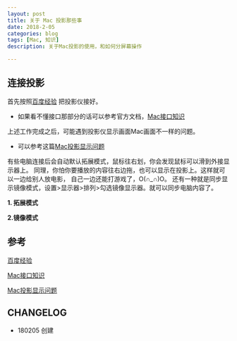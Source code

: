 ```yaml
---
layout: post
title: 关于 Mac 投影那些事
date: 2018-2-05
categories: blog
tags: [Mac, 知识]
description: 关于Mac投影的使用，和如何分屏幕操作

---
```



## 连接投影

首先按照[百度经验](https://jingyan.baidu.com/article/a3aad71acdd983b1fb0096af.html)
把投影仪接好。

- 如果看不懂接口那部分的话可以参考官方文档，[Mac接口知识](https://support.apple.com/zh-cn/HT201736)

上述工作完成之后，可能遇到投影仪显示画面Mac画面不一样的问题。

- 可以参考这篇[Mac投影显示问题](http://www.pc6.com/edu/80822.html)

有些电脑连接后会自动默认拓展模式，鼠标往右划，你会发现鼠标可以滑到外接显示器上。
同理，你怕你要播放的内容往右边拖，也可以显示在投影上。这样就可以一边给别人放电影，
自己一边还能打游戏了，O(∩_∩)O。
还有一种就是同步显示镜像模式，设置>显示器>排列>勾选镜像显示器。就可以同步电脑内容了。


**1. 拓展模式**

**2.镜像模式** 



## 参考
[百度经验](https://jingyan.baidu.com/article/a3aad71acdd983b1fb0096af.html)

[Mac接口知识](https://support.apple.com/zh-cn/HT201736)

[Mac投影显示问题](http://www.pc6.com/edu/80822.html)


## CHANGELOG

- 180205 创建











